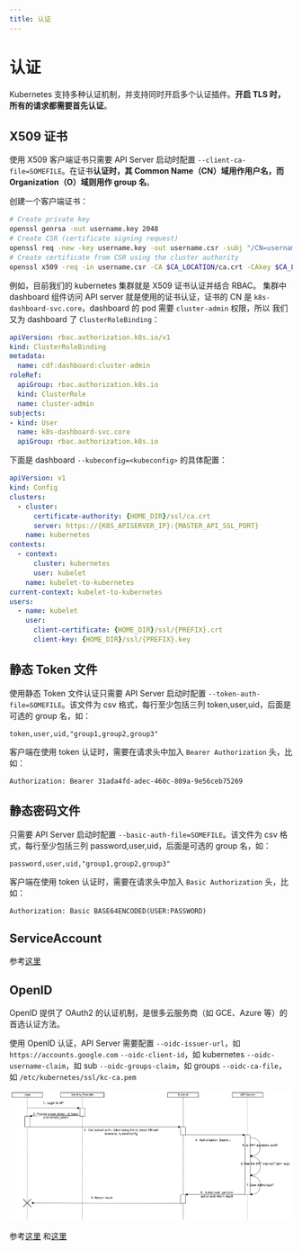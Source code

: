 ```yaml
---
title: 认证
---
```


# 认证

Kubernetes 支持多种认证机制，并支持同时开启多个认证插件。**开启 TLS 时，所有的请求都需要首先认证**。

## X509 证书
使用 X509 客户端证书只需要 API Server 启动时配置 `--client-ca-file=SOMEFILE`。在证书**认证时，其 Common Name（CN）域用作用户名，而 Organization（O）域则用作 group 名**。

创建一个客户端证书：
```sh
# Create private key
openssl genrsa -out username.key 2048
# Create CSR (certificate signing request)
openssl req -new -key username.key -out username.csr -subj "/CN=username/O=group"
# Create certificate from CSR using the cluster authority
openssl x509 -req -in username.csr -CA $CA_LOCATION/ca.crt -CAkey $CA_LOCATION/ca.key -CAcreateserial -out username.crt -days 365
```

例如，目前我们的 kubernetes 集群就是 X509 证书认证并结合 RBAC。
集群中 dashboard 组件访问 API server 就是使用的证书认证，证书的 CN 是 `k8s-dashboard-svc.core`，dashboard 的 pod 需要 `cluster-admin` 权限，所以
我们又为 dashboard 了 `ClusterRoleBinding`：
```yml
apiVersion: rbac.authorization.k8s.io/v1
kind: ClusterRoleBinding
metadata:
  name: cdf:dashboard:cluster-admin
roleRef:
  apiGroup: rbac.authorization.k8s.io
  kind: ClusterRole
  name: cluster-admin
subjects:
- kind: User
  name: k8s-dashboard-svc.core
  apiGroup: rbac.authorization.k8s.io
```

下面是 dashboard `--kubeconfig=<kubeconfig>` 的具体配置：
```yml
apiVersion: v1
kind: Config
clusters:
  - cluster:
      certificate-authority: {HOME_DIR}/ssl/ca.crt
      server: https://{K8S_APISERVER_IP}:{MASTER_API_SSL_PORT}
    name: kubernetes
contexts:
  - context:
      cluster: kubernetes
      user: kubelet
    name: kubelet-to-kubernetes
current-context: kubelet-to-kubernetes
users:
  - name: kubelet
    user:
      client-certificate: {HOME_DIR}/ssl/{PREFIX}.crt
      client-key: {HOME_DIR}/ssl/{PREFIX}.key
```


## 静态 Token 文件
使用静态 Token 文件认证只需要 API Server 启动时配置 `--token-auth-file=SOMEFILE`。该文件为 csv 格式，每行至少包括三列 token,user,uid，后面是可选的 group 名，如：
```
token,user,uid,"group1,group2,group3"
```
客户端在使用 token 认证时，需要在请求头中加入 `Bearer Authorization` 头，比如：
```
Authorization: Bearer 31ada4fd-adec-460c-809a-9e56ceb75269
```

## 静态密码文件
只需要 API Server 启动时配置 `--basic-auth-file=SOMEFILE`。该文件为 csv 格式，每行至少包括三列 password,user,uid，后面是可选的 group 名，如：
```
password,user,uid,"group1,group2,group3"
```
客户端在使用 token 认证时，需要在请求头中加入 `Basic Authorization` 头，比如：
```
Authorization: Basic BASE64ENCODED(USER:PASSWORD)
```


## ServiceAccount
参考[这里](./service-account.html)

## OpenID
OpenID 提供了 OAuth2 的认证机制，是很多云服务商（如 GCE、Azure 等）的首选认证方法。

使用 OpenID 认证，API Server 需要配置
`--oidc-issuer-url`，如 `https://accounts.google.com`
`--oidc-client-id`，如 kubernetes
`--oidc-username-claim`，如 sub
`--oidc-groups-claim`，如 groups
`--oidc-ca-file`，如 `/etc/kubernetes/ssl/kc-ca.pem`


![](../imgs/oidc.png)

参考[这里](https://www.ibm.com/developerworks/cn/cloud/library/cl-lo-openid-connect-kubernetes-authentication/index.html)
和[这里](https://www.ibm.com/developerworks/cn/cloud/library/cl-lo-openid-connect-kubernetes-authentication2/index.html)
